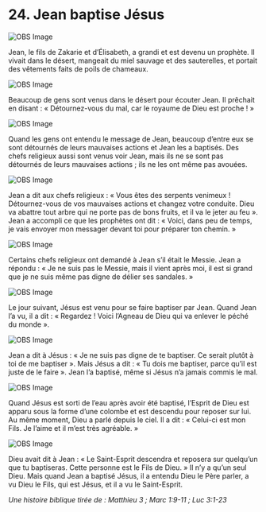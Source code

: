 # 24. Jean baptise Jésus

![OBS Image](https://cdn.door43.org/obs/jpg/360px/obs-en-24-01.jpg)

Jean, le fils de Zakarie et d’Élisabeth, a grandi et est devenu un prophète. Il vivait dans le désert, mangeait du miel sauvage et des sauterelles, et portait des vêtements faits de poils de chameaux.

![OBS Image](https://cdn.door43.org/obs/jpg/360px/obs-en-24-02.jpg)

Beaucoup de gens sont venus dans le désert pour écouter Jean. Il prêchait en disant : « Détournez-vous du mal, car le royaume de Dieu est proche ! »

![OBS Image](https://cdn.door43.org/obs/jpg/360px/obs-en-24-03.jpg)

Quand les gens ont entendu le message de Jean, beaucoup d’entre eux se sont détournés de leurs mauvaises actions et Jean les a baptisés. Des chefs religieux aussi sont venus voir Jean, mais ils ne se sont pas détournés de leurs mauvaises actions ; ils ne les ont même pas avouées.

![OBS Image](https://cdn.door43.org/obs/jpg/360px/obs-en-24-04.jpg)

Jean a dit aux chefs religieux : « Vous êtes des serpents venimeux ! Détournez-vous de vos mauvaises actions et changez votre conduite. Dieu va abattre tout arbre qui ne porte pas de bons fruits, et il va le jeter au feu ». Jean a accompli ce que les prophètes ont dit : « Voici, dans peu de temps, je vais envoyer mon messager devant toi pour préparer ton chemin. »

![OBS Image](https://cdn.door43.org/obs/jpg/360px/obs-en-24-05.jpg)

Certains chefs religieux ont demandé à Jean s’il était le Messie. Jean a répondu : « Je ne suis pas le Messie, mais il vient après moi, il est si grand que je ne suis même pas digne de délier ses sandales. »

![OBS Image](https://cdn.door43.org/obs/jpg/360px/obs-en-24-06.jpg)

Le jour suivant, Jésus est venu pour se faire baptiser par Jean. Quand Jean l’a vu, il a dit : « Regardez ! Voici l’Agneau de Dieu qui va enlever le péché du monde ».

![OBS Image](https://cdn.door43.org/obs/jpg/360px/obs-en-24-07.jpg)

Jean a dit à Jésus : « Je ne suis pas digne de te baptiser. Ce serait plutôt à toi de me baptiser ». Mais Jésus a dit : « Tu dois me baptiser, parce qu’il est juste de le faire ». Jean l’a baptisé, même si Jésus n’a jamais commis le mal.

![OBS Image](https://cdn.door43.org/obs/jpg/360px/obs-en-24-08.jpg)

Quand Jésus est sorti de l’eau après avoir été baptisé, l’Esprit de Dieu est apparu sous la forme d’une colombe et est descendu pour reposer sur lui. Au même moment, Dieu a parlé depuis le ciel. Il a dit : « Celui-ci est mon Fils. Je l’aime et il m’est très agréable. »

![OBS Image](https://cdn.door43.org/obs/jpg/360px/obs-en-24-09.jpg)

Dieu avait dit à Jean : « Le Saint-Esprit descendra et reposera sur quelqu’un que tu baptiseras. Cette personne est le Fils de Dieu. » Il n’y a qu’un seul Dieu. Mais quand Jean a baptisé Jésus, il a entendu Dieu le Père parler, a vu Dieu le Fils, qui est Jésus, et il a vu le Saint-Esprit.

_Une histoire biblique tirée de : Matthieu 3 ; Marc 1:9-11 ; Luc 3:1-23_